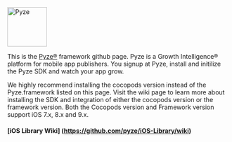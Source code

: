<img src="http://pyze.com/images/pyze-horizontal-color-RGB.svg" height="90" alt="Pyze"/>

This is the [Pyze&reg;](http://pyze.com) framework github page.  Pyze is a Growth Intelligence&reg; platform for mobile app publishers. You signup at Pyze, install and initilize the Pyze SDK and watch your app grow.

We highly recommend installing the cocopods version instead of the Pyze.framework listed on this page. Visit the wiki page to learn more about installing the SDK and integration of either the cocopods version or the framework version.  Both the Cocopods version and Framework version support iOS 7.x, 8.x and 9.x.

#### [iOS Library Wiki] (https://github.com/pyze/iOS-Library/wiki)

